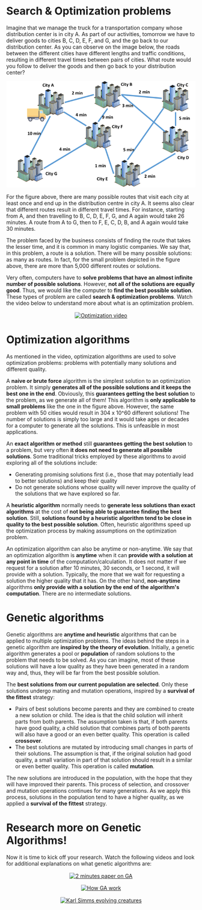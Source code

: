 # Search & Optimization problems

Imagine that we manage the truck for a transportation company whose distribution center is in city A. As part of our activities, tomorrow we have to deliver goods to cities B, C, D, E, F, and G, and the go back to our distribution center. As you can observe on the image below,  the roads between the different cities have different lengths and traffic conditions, resulting in different travel times between pairs of cities. What route would you follow to deliver the goods and then go back to your distribution center?

<p align="center">
  <img src="https://github.com/vicsana1/AIJigsaw/raw/master/tsp.png">
</p>

For the figure above, there are many possible routes that visit each city at least once and end up in the distribution centre in city A. It seems also clear that different routes result in different travel times. For instance, starting from A, and then travelling to B, C, D, E, F, G, and A again would take 26 minutes. A route from A to G, then to F, E, C, D, B, and A again would take 30 minutes.

The problem faced by the business consists of finding the route that takes the lesser time, and it is common in many logistic companies. We say that, in this problem, a route is a solution. There will be many possible solutions: as many as routes. In fact, for the small problem depicted in the figure above, there are more than 5,000 different routes or solutions.

Very often, computers have to **solve problems that have an almost infinite number of possible solutions**. However, **not all of the solutions are equally good**. Thus, we would like the computer to **find the best possible solution**. These types of problem are called **search & optimization problems**. Watch the video below to understand more about what is an optimization problem.

<p align="center">
<a href="https://www.youtube.com/watch?v=Q2dewZweAtU"><img align="center" src="https://img.youtube.com/vi/Q2dewZweAtU/0.jpg" alt="Optimization video"></a>
</p>

# Optimization algorithms
As mentioned in the video, optimization algorithms are used to solve optimization problems: problems with potentially many solutions and different quality. 

A **naive or brute force** algorithm is the simplest solution to an optimization problem. It simply **generates all of the possible solutions and it keeps the best one in the end**. Obviously, this **guarantees getting the best solution** to the problem, as we generate all of them! This algorithm is **only applicable to small problems** like the one in the figure above. However, the same problem with 50 cities would result in 304 x 10^60 different solutions! The number of solutions is simply too large and it would take ages or decades for a computer to generate all the solutions. This is unfeasible in most applications.

An **exact algorithm or method** still **guarantees getting the best solution** to a problem, but very often **it does not need to generate all possible solutions**. Some traditional tricks employed by these algorithms to avoid exploring all of the solutions include:
- Generating promising solutions first (i.e., those that may potentially lead to better solutions) and keep their quality
- Do not generate solutions whose quality will never improve the quality of the solutions that we have explored so far.

A **heuristic algorithm** normally needs to **generate less solutions than exact algorithms** at the cost of **not being able to guarantee finding the best solution**. Still, **solutions found by a heuristic algorithm tend to be close in quality to the best possible solution**. Often, heuristic algorithms speed up the optimization process by making assumptions on the optimization problem.

An optimization algorithm can also be anytime or non-anytime. We say that an optimization algorithm is **anytime** when it can **provide with a solution at any point in time** of the computation/calculation. It does not matter if we request for a solution after 10 minutes, 30 seconds, or 1 second, it will provide with a solution. Typically, the more that we wait for requesting a solution the higher quality that it has. On the other hand, **non-anytime** algorithms **only provide with a solution by the end of the algorithm's computation**. There are no intermediate solutions.

# Genetic algorithms
Genetic algorithms are **anytime and heuristic** algorithms that can be applied to multiple optimization problems. The ideas behind the steps in a genetic algorithm are **inspired by the theory of evolution**. Initially, a genetic algorithm generates a pool or **population** of random solutions to the problem that needs to be solved. As you can imagine, most of these solutions will have a low quality as they have been generated in a random way and, thus, they will be far from the best possible solution.

The **best solutions from our current population are selected**. Only these solutions undergo mating and mutation operations, inspired by a **survival of the fittest** strategy:
- Pairs of best solutions become parents and they are combined to create a new solution or child. The idea is that the child solution will inherit parts from both parents. The assumption taken is that, if both parents have good quality, a child solution that combines parts of both parents will also have a good or an even better quality. This operation is called **crossover**.
- The best solutions are mutated by introducing small changes in parts of their solutions. The assumption is that, if the original solution had good quality, a small variation in part of that solution should result in a similar or even better quality. This operation is called **mutation**.

The new solutions are introduced in the population, with the hope that they will have improved their parents. This process of selection, and crossover and mutation operations continues for many generations. As we apply this process, solutions in the population tend to have a higher quality, as we applied a **survival of the fittest** strategy.

# Research more on Genetic Algorithms!

Now it is time to kick off your research. Watch the following videos and look for additional explanations on what genetic algorithms are:

<p align="center">
<a href="https://www.youtube.com/watch?v=ziMHaGQJuSI"><img align="center" src="https://img.youtube.com/vi/ziMHaGQJuSI/0.jpg" alt="2 minutes paper on GA"></a>
</p>
<p align="center">
<a href="https://www.youtube.com/watch?v=cxweR4i0ejA"><img align="center" src="https://img.youtube.com/vi/cxweR4i0ejA/0.jpg" alt="How GA work"></a>
</p>
<p align="center">
<a href="https://www.youtube.com/watch?v=bBt0imn77Zg"><img align="center" src="https://img.youtube.com/vi/bBt0imn77Zg/0.jpg" alt="Karl Simms evolving creatures"></a>
</p>





